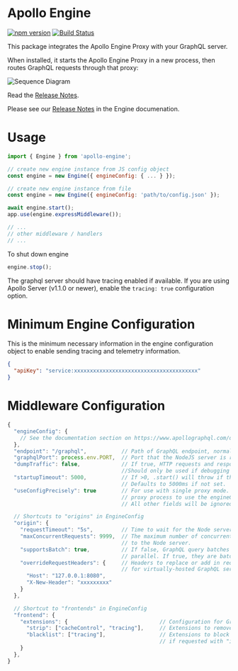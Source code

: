 # Apollo Engine

[![npm version](https://badge.fury.io/js/apollo-engine.svg)](https://badge.fury.io/js/apollo-engine)
[![Build Status](https://travis-ci.org/apollographql/apollo-engine-js.svg?branch=master)](https://travis-ci.org/apollographql/apollo-engine-js)

This package integrates the Apollo Engine Proxy with your GraphQL server.

When installed, it starts the Apollo Engine Proxy in a new process, then routes
GraphQL requests through that proxy:

![Sequence Diagram](docs/sequence-diagram.png)

Read the [Release Notes](CHANGELOG.md).

Please see our [Release Notes](https://www.apollographql.com/docs/engine/proxy-release-notes.html) in the Engine documenation.

# Usage
```js
import { Engine } from 'apollo-engine';

// create new engine instance from JS config object
const engine = new Engine({ engineConfig: { ... } });

// create new engine instance from file
const engine = new Engine({ engineConfig: 'path/to/config.json' });

await engine.start();
app.use(engine.expressMiddleware());

// ...
// other middleware / handlers
// ...
```

To shut down engine
```js
engine.stop();
```

The graphql server should have tracing enabled if available. If you are using Apollo Server (v1.1.0 or newer), enable the `tracing: true` configuration option.

# Minimum Engine Configuration

This is the minimum necessary information in the engine configuration object to enable sending tracing and telemetry information.

```json
{
  "apiKey": "service:xxxxxxxxxxxxxxxxxxxxxxxxxxxxxxxxxxxxxxx"
}
```

# Middleware Configuration

```js
{
  "engineConfig": {
    // See the documentation section on https://www.apollographql.com/docs/engine/proto-doc.html
  },
  "endpoint": "/graphql",           // Path of GraphQL endpoint, normally /graphql.
  "graphqlPort": process.env.PORT,  // Port that the NodeJS server is running on.
  "dumpTraffic": false,             // If true, HTTP requests and responses will be dumped to stdout.
                                    //Should only be used if debugging an issue.
  "startupTimeout": 5000,           // If >0, .start() will throw if the proxy binary does not finish startup                                       // within the given number of milliseconds.
                                    // Defaults to 5000ms if not set.
  "useConfigPrecisely": true        // For use with single proxy mode. Set this to true for the spawned Engine
                                    // proxy process to use the engineConfig object specified in the constructor.
                                    // All other fields will be ignored.

  // Shortcuts to "origins" in EngineConfig
  "origin": {
    "requestTimeout": "5s",         // Time to wait for the Node server to respond to the Engine Proxy.
    "maxConcurrentRequests": 9999,  // The maximum number of concurrent GraphQL requests to make back
                                    // to the Node server.
    "supportsBatch": true,          // If false, GraphQL query batches will be broken up and processed in
                                    // parallel. If true, they are batch processed.
    "overrideRequestHeaders": {     // Headers to replace or add in requests to your origin. May be useful
                                    // for virtually-hosted GraphQL servers.
      "Host": "127.0.0.1:8080",
      "X-New-Header": "xxxxxxxxx"
    }
  },

  // Shortcut to "frontends" in EngineConfig
  "frontend": {
    "extensions": {                             // Configuration for GraphQL response extensions
      "strip": ["cacheControl", "tracing"],     // Extensions to remove from responses served to clients
      "blacklist": ["tracing"],                 // Extensions to block from being served to clients, even
                                                // if requested with "includeInResponse".
    }
  },
}
```
